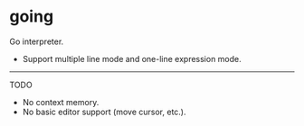 # going
Go interpreter.
- Support multiple line mode and one-line expression mode.

---
TODO
- No context memory.
- No basic editor support (move cursor, etc.).
